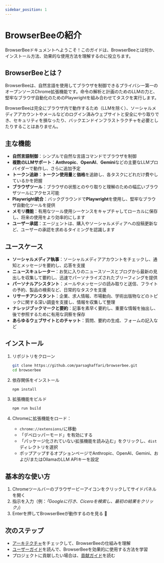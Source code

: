 ```yaml
---
sidebar_position: 1
---
```


# BrowserBeeの紹介

BrowserBeeドキュメントへようこそ！このガイドは、BrowserBeeとは何か、インストール方法、効果的な使用方法を理解するのに役立ちます。

## BrowserBeeとは？

BrowserBeeは、自然言語を使用してブラウザを制御できるプライバシー第一のオープンソースChrome拡張機能です。命令の解析と計画のためのLLMの力と、堅牢なブラウザ自動化のためのPlaywrightを組み合わせてタスクを実行します。

BrowserBeeは完全にブラウザ内で動作するため（LLMを除く）、ソーシャルメディアアカウントやメールなどのログイン済みウェブサイトと安全にやり取りでき、セキュリティを損なったり、バックエンドインフラストラクチャを必要としたりすることはありません。

## 主な機能

- **自然言語制御**：シンプルで自然な言語コマンドでブラウザを制御
- **複数のLLMサポート**：**Anthropic**、**OpenAI**、**Gemini**などの主要なLLMプロバイダーで動作し、さらに追加予定
- **トークン追跡**：**トークン使用量**と**価格**を追跡し、各タスクにどれだけ費やしているかを把握
- **ブラウザツール**：ブラウザの状態とのやり取りと理解のための幅広いブラウザツールにアクセス可能
- **Playwright統合**：バックグラウンドで**Playwright**を使用し、堅牢なブラウザ自動化ツールを提供
- **メモリ機能**：有用なツール使用シーケンスをキャプチャしてローカルに保存し、将来の使用をより効率的にします
- **ユーザー承認**：エージェントは、購入やソーシャルメディアへの投稿更新など、ユーザーの承認を求めるタイミングを認識します

## ユースケース

- **ソーシャルメディア執事**：ソーシャルメディアアカウントをチェックし、通知とメッセージを要約し、応答を支援
- **ニュースキュレーター**：お気に入りのニュースソースとブログから最新の見出しを収集して要約し、迅速でパーソナライズされたブリーフィングを提供
- **パーソナルアシスタント**：メールやメッセージの読み取りと送信、フライトの予約、製品の検索など、日常的なタスクを支援
- **リサーチアシスタント**：企業、求人情報、市場動向、学術出版物などのトピックに関する深い調査を支援し、情報を収集して整理
- **ナレッジブックマークと要約**：記事を素早く要約し、重要な情報を抽出し、後で参照するために有用な洞察を保存
- **あらゆるウェブサイトとのチャット**：質問、要約の生成、フォームの記入など

## インストール

1. リポジトリをクローン
   ```bash
   git clone https://github.com/parsaghaffari/browserbee.git
   cd browserbee
   ```

2. 依存関係をインストール
   ```bash
   npm install
   ```

3. 拡張機能をビルド
   ```bash
   npm run build
   ```

4. Chromeに拡張機能をロード：
   - `chrome://extensions/`に移動
   - 「デベロッパーモード」を有効にする
   - 「パッケージ化されていない拡張機能を読み込む」をクリックし、`dist`ディレクトリを選択
   - ポップアップするオプションページでAnthropic、OpenAI、Gemini、および/またはOllamaのLLM APIキーを設定

## 基本的な使い方

1. Chromeツールバーのブラウザービーアイコンをクリックしてサイドパネルを開く
2. 指示を入力（例：*「Googleに行き、Ciceroを検索し、最初の結果をクリック」*）
3. Enterを押してBrowserBeeが動作するのを見る 🐝

## 次のステップ

- [アーキテクチャ](./architecture.ja.md)をチェックして、BrowserBeeの仕組みを理解
- [ユーザーガイド](./user-guide.ja.md)を読んで、BrowserBeeを効果的に使用する方法を学習
- プロジェクトに貢献したい場合は、[貢献ガイド](./contributing.md)を読む
